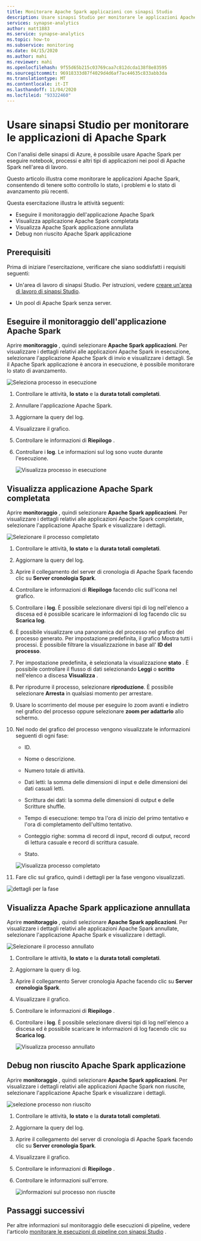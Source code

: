 ```yaml
---
title: Monitorare Apache Spark applicazioni con sinapsi Studio
description: Usare sinapsi Studio per monitorare le applicazioni Apache Spark.
services: synapse-analytics
author: matt1883
ms.service: synapse-analytics
ms.topic: how-to
ms.subservice: monitoring
ms.date: 04/15/2020
ms.author: mahi
ms.reviewer: mahi
ms.openlocfilehash: 9f55d65b215c03769caa7c812dcda138f8e83595
ms.sourcegitcommit: 96918333d87f4029d4d6af7ac44635c833abb3da
ms.translationtype: MT
ms.contentlocale: it-IT
ms.lasthandoff: 11/04/2020
ms.locfileid: "93322460"
---
```

# <a name="use-synapse-studio-to-monitor-your-apache-spark-applications"></a>Usare sinapsi Studio per monitorare le applicazioni di Apache Spark

Con l'analisi delle sinapsi di Azure, è possibile usare Apache Spark per eseguire notebook, processi e altri tipi di applicazioni nei pool di Apache Spark nell'area di lavoro.

Questo articolo illustra come monitorare le applicazioni Apache Spark, consentendo di tenere sotto controllo lo stato, i problemi e lo stato di avanzamento più recenti.

Questa esercitazione illustra le attività seguenti:

* Eseguire il monitoraggio dell'applicazione Apache Spark
* Visualizza applicazione Apache Spark completata
* Visualizza Apache Spark applicazione annullata
* Debug non riuscito Apache Spark applicazione

## <a name="prerequisites"></a>Prerequisiti

Prima di iniziare l'esercitazione, verificare che siano soddisfatti i requisiti seguenti:

- Un'area di lavoro di sinapsi Studio. Per istruzioni, vedere [creare un'area di lavoro di sinapsi Studio](https://docs.microsoft.com/azure/machine-learning/how-to-manage-workspace#create-a-workspace).

- Un pool di Apache Spark senza server.

## <a name="monitor-running-apache-spark-application"></a>Eseguire il monitoraggio dell'applicazione Apache Spark

Aprire **monitoraggio** , quindi selezionare **Apache Spark applicazioni**. Per visualizzare i dettagli relativi alle applicazioni Apache Spark in esecuzione, selezionare l'applicazione Apache Spark di invio e visualizzare i dettagli. Se il Apache Spark applicazione è ancora in esecuzione, è possibile monitorare lo stato di avanzamento.

  ![Seleziona processo in esecuzione](./media/how-to-monitor-spark-applications/select-running-job.png)

1. Controllare le attività, **lo stato** e la **durata totali** **completati**.

2. Annullare l'applicazione Apache Spark.

3. Aggiornare la query del log.

4. Visualizzare il grafico.

5. Controllare le informazioni di **Riepilogo** .

6. Controllare i **log**. Le informazioni sul log sono vuote durante l'esecuzione.

    ![Visualizza processo in esecuzione](./media/how-to-monitor-spark-applications/view-running-job.png)

## <a name="view-completed-apache-spark-application"></a>Visualizza applicazione Apache Spark completata

Aprire **monitoraggio** , quindi selezionare **Apache Spark applicazioni**. Per visualizzare i dettagli relativi alle applicazioni Apache Spark completate, selezionare l'applicazione Apache Spark e visualizzare i dettagli.

  ![Selezionare il processo completato](./media/how-to-monitor-spark-applications/select-completed-job.png)

1. Controllare le attività, **lo stato** e la **durata totali** **completati**.

2. Aggiornare la query del log.

3. Aprire il collegamento del server di cronologia di Apache Spark facendo clic su **Server cronologia Spark**.

4. Controllare le informazioni di **Riepilogo** facendo clic sull'icona nel grafico.

5. Controllare i **log**. È possibile selezionare diversi tipi di log nell'elenco a discesa ed è possibile scaricare le informazioni di log facendo clic su **Scarica log**.

6. È possibile visualizzare una panoramica del processo nel grafico del processo generato. Per impostazione predefinita, il grafico Mostra tutti i processi. È possibile filtrare la visualizzazione in base all' **ID del processo**.

7. Per impostazione predefinita, è selezionata la visualizzazione **stato** . È possibile controllare il flusso di dati selezionando **Leggi** o **scritto** nell'elenco a discesa **Visualizza** .

8. Per riprodurre il processo, selezionare **riproduzione**. È possibile selezionare **Arresta** in qualsiasi momento per arrestare.

9. Usare lo scorrimento del mouse per eseguire lo zoom avanti e indietro nel grafico del processo oppure selezionare **zoom per adattarlo** allo schermo.

10. Nel nodo del grafico del processo vengono visualizzate le informazioni seguenti di ogni fase:

    * ID.

    * Nome o descrizione.

    * Numero totale di attività.

    * Dati letti: la somma delle dimensioni di input e delle dimensioni dei dati casuali letti.

    * Scrittura dei dati: la somma delle dimensioni di output e delle Scritture shuffle.

    * Tempo di esecuzione: tempo tra l'ora di inizio del primo tentativo e l'ora di completamento dell'ultimo tentativo.

    * Conteggio righe: somma di record di input, record di output, record di lettura casuale e record di scrittura casuale.

    * Stato.

     ![Visualizza processo completato](./media/how-to-monitor-spark-applications/view-completed-job.png)
    
11. Fare clic sul grafico, quindi i dettagli per la fase vengono visualizzati.

   ![dettagli per la fase](./media/how-to-monitor-spark-applications/details-for-stage.png)

## <a name="view-canceled-apache-spark-application"></a>Visualizza Apache Spark applicazione annullata

Aprire **monitoraggio** , quindi selezionare **Apache Spark applicazioni**. Per visualizzare i dettagli relativi alle applicazioni Apache Spark annullate, selezionare l'applicazione Apache Spark e visualizzare i dettagli.

 ![Selezionare il processo annullato](./media/how-to-monitor-spark-applications/select-cancelled-job.png) 

1. Controllare le attività, **lo stato** e la **durata totali** **completati**.

2. Aggiornare la query di log.

3. Aprire il collegamento Server cronologia Apache facendo clic su **Server cronologia Spark**.

4. Visualizzare il grafico.

5. Controllare le informazioni di **Riepilogo** .

6. Controllare i **log**. È possibile selezionare diversi tipi di log nell'elenco a discesa ed è possibile scaricare le informazioni di log facendo clic su **Scarica log**.

   ![Visualizza processo annullato](./media/how-to-monitor-spark-applications/view-cancelled-job.png)

## <a name="debug-failed-apache-spark-application"></a>Debug non riuscito Apache Spark applicazione

Aprire **monitoraggio** , quindi selezionare **Apache Spark applicazioni**. Per visualizzare i dettagli relativi alle applicazioni Apache Spark non riuscite, selezionare l'applicazione Apache Spark e visualizzare i dettagli.

![selezione processo non riuscito](./media/how-to-monitor-spark-applications/select-failed-job.png)

1. Controllare le attività, **lo stato** e la **durata totali** **completati**.

2. Aggiornare la query del log.

3. Aprire il collegamento del server di cronologia di Apache Spark facendo clic su **Server cronologia Spark**.

4. Visualizzare il grafico.

5. Controllare le informazioni di **Riepilogo** .

6. Controllare le informazioni sull'errore.

   ![informazioni sul processo non riuscite](./media/how-to-monitor-spark-applications/failed-job-info.png)

## <a name="next-steps"></a>Passaggi successivi

Per altre informazioni sul monitoraggio delle esecuzioni di pipeline, vedere l'articolo [monitorare le esecuzioni di pipeline con sinapsi Studio](how-to-monitor-pipeline-runs.md) .  
